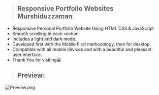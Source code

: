 > ## Responsive Portfolio Websites Murshiduzzaman 


- Responsive Personal Portfolio Website Using HTML CSS & JavaScript
- Smooth scrolling in each section.
- Includes a light and dark mode.
- Developed first with the Mobile First methodology, then for desktop.
- Compatible with all mobile devices and with a beautiful and pleasant user interface.
-  Thank You for visiting😀

> ## Preview:
![Preview.png](https://github.com/MRINMOY662/Modern-Portfolio-Website-Template/blob/main/preview.png)



